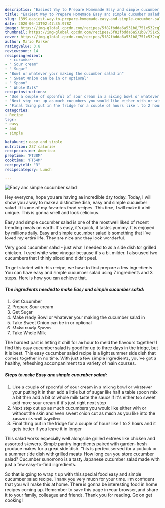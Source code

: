 ```yaml
---
description: "Easiest Way to Prepare Homemade Easy and simple cucumber salad"
title: "Easiest Way to Prepare Homemade Easy and simple cucumber salad"
slug: 1399-easiest-way-to-prepare-homemade-easy-and-simple-cucumber-salad
date: 2020-06-13T02:47:35.978Z
image: https://img-global.cpcdn.com/recipes/5f82fbdda6a531b8/751x532cq70/easy-and-simple-cucumber-salad-recipe-main-photo.jpg
thumbnail: https://img-global.cpcdn.com/recipes/5f82fbdda6a531b8/751x532cq70/easy-and-simple-cucumber-salad-recipe-main-photo.jpg
cover: https://img-global.cpcdn.com/recipes/5f82fbdda6a531b8/751x532cq70/easy-and-simple-cucumber-salad-recipe-main-photo.jpg
author: Mario Parker
ratingvalue: 3.8
reviewcount: 14
recipeingredient:
- " Cucumber"
- " Sour cream"
- " Sugar"
- "Bowl or whatever your making the cucumber salad in"
- " Sweet Onion can be in or optional"
- " Spoon"
- " Whole Milk"
recipeinstructions:
- "Use a couple of spoonful of sour cream in a mixing bowl or whatever your putting it in then add a little but of sugar like half a table spoon mix a bit then add a bit of whole milk taste the sauce if it&#39;s either too sweet add more sour cream if it&#39;s just right next step"
- "Next step cut up as much cucumbers you would like either with or without the skin and even sweet onion cut as much as you like into the sauce mix well together"
- "Final thing put in the fridge for a couple of hours like 1 to 2 hours and it gets better if you leave it in longer"
categories:
- Recipe
tags:
- easy
- and
- simple

katakunci: easy and simple 
nutrition: 237 calories
recipecuisine: American
preptime: "PT38M"
cooktime: "PT54M"
recipeyield: "3"
recipecategory: Lunch

---
```



![Easy and simple cucumber salad](https://img-global.cpcdn.com/recipes/5f82fbdda6a531b8/751x532cq70/easy-and-simple-cucumber-salad-recipe-main-photo.jpg)

Hey everyone, hope you are having an incredible day today. Today, I will show you a way to make a distinctive dish, easy and simple cucumber salad. It is one of my favorites food recipes. This time, I will make it a bit unique. This is gonna smell and look delicious.

Easy and simple cucumber salad is one of the most well liked of recent trending meals on earth. It's easy, it's quick, it tastes yummy. It is enjoyed by millions daily. Easy and simple cucumber salad is something that I've loved my entire life. They are nice and they look wonderful.

Very good cucumber salad - just what I needed to as a side dish for grilled chicken. I used white wine vinegar because it&#39;s a bit milder. I also used two cucumbers that I thinly sliced and didn&#39;t peel.


To get started with this recipe, we have to first prepare a few ingredients. You can have easy and simple cucumber salad using 7 ingredients and 3 steps. Here is how you can achieve that.

<!--inarticleads1-->

##### The ingredients needed to make Easy and simple cucumber salad:

1. Get  Cucumber
1. Prepare  Sour cream
1. Get  Sugar
1. Make ready Bowl or whatever your making the cucumber salad in
1. Take  Sweet Onion can be in or optional
1. Make ready  Spoon
1. Take  Whole Milk


The hardest part is letting it chill for an hour to meld the flavours together! I find this easy cucumber salad is good for up to three days in the fridge, but it is best. This easy cucumber salad recipe is a light summer side dish that comes together in no time. With just a few simple ingredients, you&#39;ve got a healthy, refreshing accompaniment to a variety of main courses. 

<!--inarticleads2-->

##### Steps to make Easy and simple cucumber salad:

1. Use a couple of spoonful of sour cream in a mixing bowl or whatever your putting it in then add a little but of sugar like half a table spoon mix a bit then add a bit of whole milk taste the sauce if it&#39;s either too sweet add more sour cream if it&#39;s just right next step
1. Next step cut up as much cucumbers you would like either with or without the skin and even sweet onion cut as much as you like into the sauce mix well together
1. Final thing put in the fridge for a couple of hours like 1 to 2 hours and it gets better if you leave it in longer


This salad works especially well alongside grilled entrees like chicken and assorted skewers. Simple pantry ingredients paired with garden-fresh produce makes for a great side dish. This is perfect served for a potluck or a summer side dish with grilled meats. How long can you store cucumber salad? Cucumber sunomono is a tasty Japanese cucumber salad made with just a few easy-to-find ingredients. 

So that is going to wrap it up with this special food easy and simple cucumber salad recipe. Thank you very much for your time. I'm confident that you will make this at home. There is gonna be interesting food in home recipes coming up. Remember to save this page in your browser, and share it to your family, colleague and friends. Thank you for reading. Go on get cooking!
